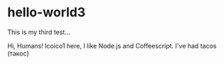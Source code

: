 # hello-world3
This is my third test...

Hi, Humans!
Icoico1 here, I like Node.js and Coffeescript. I've had tacos (такос)
